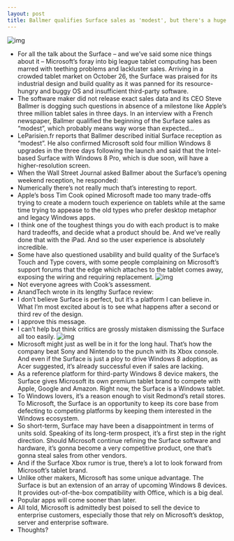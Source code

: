 ```yaml
---
layout: post
title: Ballmer qualifies Surface sales as 'modest', but there's a huge opportunity
---
```

![img](http://media.idownloadblog.com/wp-content/uploads/2012/11/Surface-table-left-angled-red-cover.jpg)
* For all the talk about the Surface – and we’ve said some nice things about it – Microsoft’s foray into big league tablet computing has been marred with teething problems and lackluster sales. Arriving in a crowded tablet market on October 26, the Surface was praised for its industrial design and build quality as it was panned for its resource-hungry and buggy OS and insufficient third-party software.
* The software maker did not release exact sales data and its CEO Steve Ballmer is dogging such questions in absence of a milestone like Apple’s three million tablet sales in three days. In an interview with a French newspaper, Ballmer qualified the beginning of the Surface sales as “modest”, which probably means way worse than expected…
* LeParisien.fr reports that Ballmer described initial Surface reception as “modest”. He also confirmed Microsoft sold four million Windows 8 upgrades in the three days following the launch and said that the Intel-based Surface with Windows 8 Pro, which is due soon, will have a higher-resolution screen.
* When the Wall Street Journal asked Ballmer about the Surface’s opening weekend reception, he responded:
* Numerically there’s not really much that’s interesting to report.
* Apple’s boss Tim Cook opined Microsoft made too many trade-offs trying to create a modern touch experience on tablets while at the same time trying to appease to the old types who prefer desktop metaphor and legacy Windows apps.
* I think one of the toughest things you do with each product is to make hard tradeoffs, and decide what a product should be. And we’ve really done that with the iPad. And so the user experience is absolutely incredible.
* Some have also questioned usability and build quality of the Surface’s Touch and Type covers, with some people complaining on Microsoft’s support forums that the edge which attaches to the tablet comes away, exposing the wiring and requiring replacement.
![img](http://media.idownloadblog.com/wp-content/uploads/2012/11/Surface-Cover-wiring-exposed.jpg)
* Not everyone agrees with Cook’s assessment.
* AnandTech wrote in its lengthy Surface review:
* I don’t believe Surface is perfect, but it’s a platform I can believe in. What I’m most excited about is to see what happens after a second or third rev of the design.
* I approve this message.
* I can’t help but think critics are grossly mistaken dismissing the Surface all too easily.
![img](http://media.idownloadblog.com/wp-content/uploads/2012/10/Microsoft-Surface-ad-multiple-devices-hands-001.jpg)
* Microsoft might just as well be in it for the long haul. That’s how the company beat Sony and Nintendo to the punch with its Xbox console. And even if the Surface is just a ploy to drive Windows 8 adoption, as Acer suggested, it’s already successful even if sales are lacking.
* As a reference platform for third-party Windows 8 device makers, the Surface gives Microsoft its own premium tablet brand to compete with Apple, Google and Amazon. Right now, the Surface is a Windows tablet.
* To Windows lovers, it’s a reason enough to visit Redmond’s retail stores. To Microsoft, the Surface is an opportunity to keep its core base from defecting to competing platforms by keeping them interested in the Windows ecosystem.
* So short-term, Surface may have been a disappointment in terms of units sold. Speaking of its long-term prospect, it’s a first step in the right direction. Should Microsoft continue refining the Surface software and hardware, it’s gonna become a very competitive product, one that’s gonna steal sales from other vendors.
* And if the Surface Xbox rumor is true, there’s a lot to look forward from Microsoft’s tablet brand.
* Unlike other makers, Microsoft has some unique advantage. The Surface is but an extension of an array of upcoming Windows 8 devices. It provides out-of-the-box compatibility with Office, which is a big deal.
* Popular apps will come sooner than later.
* All told, Microsoft is admittedly best poised to sell the device to enterprise customers, especially those that rely on Microsoft’s desktop, server and enterprise software.
* Thoughts?

